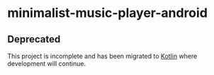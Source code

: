 # minimalist-music-player-android
## Deprecated
This project is incomplete and has been migrated to [Kotlin](https://github.com/Muhammad-Mohsen/minimalist-music-player-kotlin) where development will continue.
